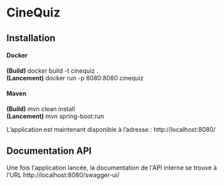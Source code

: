 # CineQuiz

## Installation

#### Docker
**(Build)** docker build -t cinequiz . <br>
**(Lancement)** docker run -p 8080:8080 cinequiz

#### Maven
**(Build)** mvn clean install <br>
**(Lancement)** mvn spring-boot:run

L’application est maintenant disponible à l’adresse : http://localhost:8080/

## Documentation API
Une fois l'application lancée, la documentation de l'API interne se trouve à l'URL http://localhost:8080/swagger-ui/
